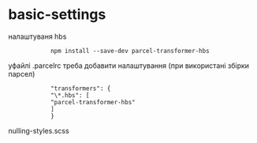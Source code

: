 # basic-settings

налаштуваня hbs

                npm install --save-dev parcel-transformer-hbs

уфайлі .parcelrc треба добавити налаштування (при використані збірки парсел)

                "transformers": {
                "\*.hbs": [
                "parcel-transformer-hbs"
                ]
                }

nulling-styles.scss
